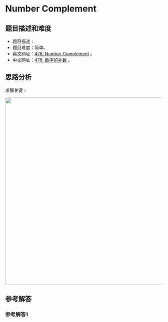 # Number Complement

## 题目描述和难度
+ 题目描述：
+ 题目难度：简单。
+ 英文网址：[476. Number Complement](https://leetcode.com/problems/number-complement/description/)  。
+ 中文网址：[476. 数字的补数](https://leetcode-cn.com/problems/number-complement/description/)  。
## 思路分析
求解关键：

<img src="https://liweiwei1419.github.io/images/leetcode-solution/" width="600">

## 参考解答
### 参考解答1

```java

```